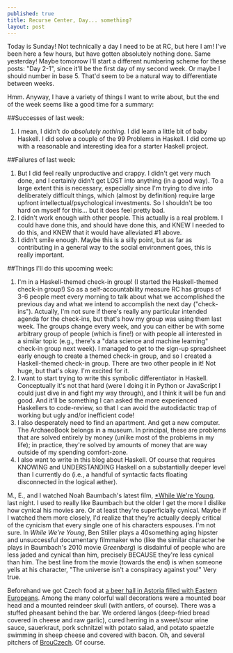 ```yaml
---
published: true
title: Recurse Center, Day... something?
layout: post
---
```

Today is Sunday! Not technically a day I need to be at RC, but here I am! I've been here a few hours, but have gotten absolutely nothing done. Same yesterday! Maybe tomorrow I'll start a different numbering scheme for these posts: "Day 2-1", since it'll be the first day of my second week. Or maybe I should number in base 5. That'd seem to be a natural way to differentiate between weeks.

Hmm. Anyway, I have a variety of things I want to write about, but the end of the week seems like a good time for a summary:

##Successes of last week:
1. I mean, I didn't do *absolutely nothing*. I did learn a little bit of baby Haskell. I did solve a couple of the 99 Problems in Haskell. I did come up with a reasonable and interesting idea for a starter Haskell project. 

##Failures of last week:
1. But I did feel really unproductive and crappy. I didn't get very much done, and I certainly didn't get LOST into anything (in a good way). To a large extent this is necessary, especially since I'm trying to dive into deliberately difficult things, which (almost by definition) require large upfront intellectual/psychological investments. So I shouldn't be too hard on myself for this... but it does feel pretty bad.
2. I didn't work enough with other people. This actually is a real problem. I could have done this, and should have done this, and KNEW I needed to do this, and KNEW that it would have alleviated #1 above. 
3. I didn't smile enough. Maybe this is a silly point, but as far as contributing in a general way to the social environment goes, this is really important.

##Things I'll do this upcoming week:
1. I'm in a Haskell-themed check-in group! (I started the Haskell-themed check-in group!) So as a self-accountability measure RC has groups of 3-6 people meet every morning to talk about what we accomplished the previous day and what we intend to accomplish the next day ("check-ins"). Actually, I'm not sure if there's really any particular intended agenda for the check-ins, but that's how my group was using them last week. The groups change every week, and you can either be with some arbitrary group of people (which is fine!) or with people all interested in a similar topic (e.g., there's a "data science and machine learning" check-in group next week). I managed to get to the sign-up spreadsheet early enough to create a themed check-in group, and so I created a Haskell-themed check-in group. There are two other people in it! Not huge, but that's okay. I'm excited for it.
2. I want to start trying to write this symbolic differentiator in Haskell. Conceptually it's not that hard (were I doing it in Python or JavaScript I could just dive in and fight my way through), and I think it will be fun and good. And it'll be something I can asked the more experienced Haskellers to code-review, so that I can avoid the autodidactic trap of working but ugly and/or inefficient code!
3. I also desperately need to find an apartment. And get a new computer. The ArchaeoBook belongs in a museum. In principal, these are problems that are solved entirely by money (unlike most of the problems in my life); in practice, they're solved by amounts of money that are way outside of my spending comfort-zone.
4. I also want to write in this blog about Haskell. Of course that requires KNOWING and UNDERSTANDING Haskell on a substantially deeper level than I currently do (i.e., a handful of syntactic facts floating disconnected in the logical æther). 

M., E., and I watched Noah Baumbach's latest film, [*While We're Young](https://en.wikipedia.org/wiki/While_We%27re_Young_(film)), last night. I used to really like Baumbach but the older I get the more I dislike how cynical his movies are. Or at least they're superficially cynical. Maybe if I watched them more closely, I'd realize that they're actually deeply critical of the cynicism that every single one of his characters espouses. I'm not sure. In *While We're Young*, Ben Stiller plays a 40something aging hipster and unsuccessful documentary filmmaker who (like the similar character he plays in Baumbach's 2010 movie *Greenberg*) is disdainful of people who are less jaded and cynical than him, precisely BECAUSE they're less cynical than him. The best line from the movie (towards the end) is when someone yells at his character, "The universe isn't a conspiracy against you!" Very true. 

Beforehand we got Czech food at [a beer hall in Astoria filled with Eastern Europeans](http://www.kolibarestaurant.com/). Among the many colorful wall decorations were a mounted boar head and a mounted reindeer skull (with antlers, of course). There was a stuffed pheasant behind the bar. We ordered lángos (deep-fried bread covered in cheese and raw garlic), cured herring in a sweet/sour wine sauce, sauerkraut, pork schnitzel with potato salad, and potato spaetzle swimming in sheep cheese and covered with bacon. Oh, and several pitchers of [BrouCzech](http://brouczech.wa.cz/). Of course.